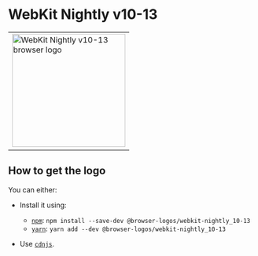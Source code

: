 WebKit Nightly v10-13
=====================

<!-- markdownlint-disable line-length no-inline-html -->
<table>
    <tr height=240>
        <td>
            <a href="https://github.com/alrra/browser-logos/tree/5e2017686ebe7c7ada592a8d95eab70ce4e69157/src/archive/webkit-nightly_10-13/">
                <img width=230 src="https://raw.githubusercontent.com/alrra/browser-logos/5e2017686ebe7c7ada592a8d95eab70ce4e69157/src/archive/webkit-nightly_10-13//webkit-nightly_10-13_512x512.png" alt="WebKit Nightly v10-13 browser logo">
            </a>
        </td>
    </tr>
</table>
<!-- markdownlint-enable line-length no-inline-html -->

How to get the logo
-------------------

You can either:

* Install it using:

  * [`npm`][npm]: `npm install --save-dev @browser-logos/webkit-nightly_10-13`
  * [`yarn`][yarn]: `yarn add --dev @browser-logos/webkit-nightly_10-13`

* Use [`cdnjs`][cdnjs].

<!-- Link labels: -->

[cdnjs]: https://cdnjs.com/libraries/browser-logos
[npm]: https://www.npmjs.com/
[yarn]: https://yarnpkg.com/
